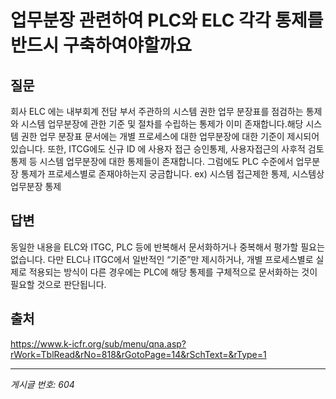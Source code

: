# 업무분장 관련하여 PLC와 ELC 각각 통제를 반드시 구축하여야할까요

## 질문
회사 ELC 에는 내부회계 전담 부서 주관하의 시스템 권한 업무 분장표를 점검하는 통제와 시스템 업무분장에 관한 기준 및 절차를 수립하는 통제가 이미 존재합니다.해당 시스템 권한 업무 분장표 문서에는 개별 프로세스에 대한 업무분장에 대한 기준이 제시되어있습니다.
또한, ITCG에도 신규 ID 에 사용자 접근 승인통제, 사용자접근의 사후적 검토 통제 등 시스템 업무분장에 대한 통제들이 존재합니다.
그럼에도 PLC 수준에서 업무분장 통제가 프로세스별로 존재야하는지 궁금합니다. ex) 시스템 접근제한 통제, 시스템상 업무분장 통제

## 답변
동일한 내용을 ELC와 ITGC, PLC 등에 반복해서 문서화하거나 중복해서 평가할 필요는 없습니다. 다만 ELC나 ITGC에서 일반적인 “기준”만 제시하거나, 개별 프로세스별로 실제로 적용되는 방식이 다른 경우에는 PLC에 해당 통제를 구체적으로 문서화하는 것이 필요할 것으로 판단됩니다.

## 출처
https://www.k-icfr.org/sub/menu/qna.asp?rWork=TblRead&rNo=818&rGotoPage=14&rSchText=&rType=1

---
*게시글 번호: 604*
